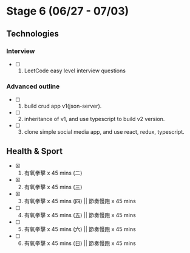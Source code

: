 # Stage 6 (06/27 - 07/03)

## Technologies

### Interview

- [ ] 1. LeetCode easy level interview questions

### Advanced outline

- [ ] 1. build crud app v1(json-server).
- [ ] 2. inheritance of v1, and use typescript to build v2 version.
- [ ] 3. clone simple social media app, and use react, redux, typescript.

## Health & Sport

- [x] 1. 有氧拳擊 x 45 mins (二)
- [x] 2. 有氧拳擊 x 45 mins (三)
- [x] 3. 有氧拳擊 x 45 mins (四) || 節奏慢跑 x 45 mins
- [ ] 4. 有氧拳擊 x 45 mins (五) || 節奏慢跑 x 45 mins
- [ ] 5. 有氧拳擊 x 45 mins (六) || 節奏慢跑 x 45 mins
- [ ] 6. 有氧拳擊 x 45 mins (日) || 節奏慢跑 x 45 mins
